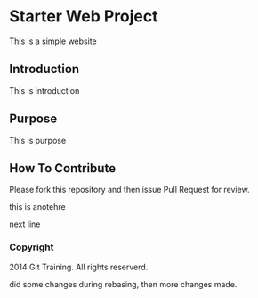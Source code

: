 # Starter Web Project

This is a simple website

## Introduction

This is introduction

## Purpose

This is purpose

## How To Contribute
Please fork this repository and then issue Pull Request for review.

this is anotehre

next line

### Copyright

2014 Git Training. All rights reserverd.

did some changes during rebasing, then more changes made.
